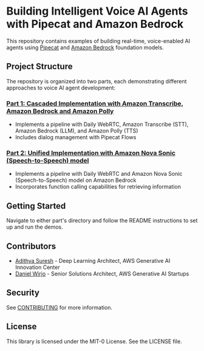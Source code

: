 # Building Intelligent Voice AI Agents with Pipecat and Amazon Bedrock

This repository contains examples of building real-time, voice-enabled AI agents using [Pipecat](https://github.com/pipecat-ai/pipecat) and [Amazon Bedrock](https://aws.amazon.com/bedrock/) foundation models.

## Project Structure

The repository is organized into two parts, each demonstrating different approaches to voice AI agent development:

### [Part 1: Cascaded Implementation with Amazon Transcribe, Amazon Bedrock and Amazon Polly](part-1/README.md)

- Implements a pipeline with Daily WebRTC, Amazon Transcribe (STT), Amazon Bedrock (LLM), and Amazon Polly (TTS)
- Includes dialog management with Pipecat Flows

### [Part 2: Unified Implementation with Amazon Nova Sonic (Speech-to-Speech) model](part-2/README.md)

- Implements a pipeline with Daily WebRTC and Amazon Nova Sonic (Speech-to-Speech) model on Amazon Bedrock
- Incorporates function calling capabilities for retrieving information

## Getting Started

Navigate to either part's directory and follow the README instructions to set up and run the demos.

## Contributors

- [Adithya Suresh](https://www.linkedin.com/in/adithyaxx/) - Deep Learning Architect, AWS Generative AI Innovation Center
- [Daniel Wirjo](https://www.linkedin.com/in/wirjo/) - Senior Solutions Architect, AWS Generative AI Startups

## Security

See [CONTRIBUTING](CONTRIBUTING.md#security-issue-notifications) for more information.

## License

This library is licensed under the MIT-0 License. See the LICENSE file. 